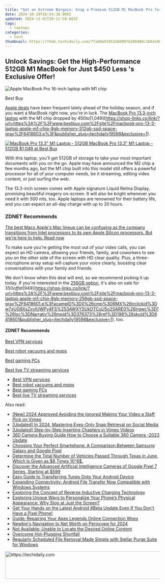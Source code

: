```yaml
---
title: "Get an Extreme Bargain: Snag a Premium 512GB M1 MacBook Pro for Less Than Ever Before at Just $450 Off Deals"
date: 2024-10-29T16:54:38.980Z
updated: 2024-11-01T20:11:59.685Z
tags:
  - laptops
categories:
  - tech
thumbnail: https://thmb.techidaily.com/7fab9a6185158d097b206408c1b02e98fd2b514b00431bdf0c9ec5881d711d0e.jpg
---
```


## Unlock Savings: Get the High-Performance 512GB M1 MacBook for Just $450 Less 's Exclusive Offer!

![Apple MacBook Pro 16-inch laptop with M1 chip](https://www.zdnet.com/a/img/resize/5d5cfda92c0741e765da3246d6f0347aec4fe9aa/2022/06/14/c7ffdd4b-4187-46ea-a93f-e0522218d785/macbook-pro-16-inch-m1.jpg?auto=webp&width=1280)

Best Buy

[Apple deals](https://www.zdnet.com/article/best-macbook-deals/) have been frequent lately ahead of the holiday season, and if you want a MacBook right now, you're in luck. The [MacBook Pro 13.3-inch laptop](https://shop-links.co/link/?url=https%3A%2F%2Fwww.bestbuy.com%2Fsite%2Fmacbook-pro-13-3-laptop-apple-m1-chip-8gb-memory-512gb-ssd-space-gray%2F6418603.p%3F&publisher_slug=itechdaily19598&exclusive=1) with the M1 chip dropped by $450 to [$1,049](https://shop-links.co/link/?url=https%3A%2F%2Fwww.bestbuy.com%2Fsite%2Fmacbook-pro-13-3-laptop-apple-m1-chip-8gb-memory-512gb-ssd-space-gray%2F6418603.p%3F&publisher_slug=itechdaily19598&exclusive=1).

[![MacBook Pro 13.3" M1 Laptop - 512GB](https://www.zdnet.com/a/img/resize/f08f4af3d9460643b9545c851e91cd71de99aed1/2022/09/27/6993ba0e-90e7-42e9-ac90-a900a5baa827/apple-macbook-pro-13-inch-laptop.jpg?auto=webp&fit=crop&height=172.5&width=294) MacBook Pro 13.3" M1 Laptop - 512GB $1,049 at Best Buy](https://shop-links.co/link/?url=https%3A%2F%2Fwww.bestbuy.com%2Fsite%2Fmacbook-pro-13-3-laptop-apple-m1-chip-8gb-memory-512gb-ssd-space-gray%2F6418603.p%3F&publisher_slug=itechdaily19598&exclusive=1)

With this laptop, you'll get 512GB of storage to take your most important documents with you on the go. Apple may have announced the M2 chip a few months ago, but the M1 chip built into this model still offers a powerful processor for all of your computer needs, be it streaming, editing video content, or just surfing the web.

The 13.3-inch screen comes with Apple signature Liquid Retina Display, promising beautiful imagery on-screen. It will also be bright whenever you need it with 500 nits, too. Apple laptops are renowned for their battery life, and you can expect an all-day charge with up to 20 hours.

### **ZDNET** Recommends

[The best Macs Apple's Mac lineup can be confusing as the company transitions from Intel processors to its own Apple Silicon processors. But we're here to help.  Read now](https://www.zdnet.com/article/best-mac/)

To make sure you're getting the most out of your video calls, you can expect an HD camera, allowing your friends, family, and coworkers to see you on the other side of the screen with HD clear quality. Plus, a three-microphone array setup will capture your voice clearly, boosting clear conversations with your family and friends. 

We don't know when this deal will end, so we recommend picking it up today. If you're interested in the [256GB option](https://shop-links.co/link/?url=https%3A%2F%2Fwww.bestbuy.com%2Fsite%2Fmacbook-pro-13-3-laptop-apple-m1-chip-8gb-memory-256gb-ssd-space-gray%2F6418601.p%3FacampID%3D0%26cmp%3DRMX%26irclickid%3Dw7xUG8XsZxyIUWPy4FS%253AWXYSUkDTCuU5o2SARE0%26irgwc%3D1%26loc%3DNarrativ%26mpid%3D376373%26ref%3D198%26skuId%3D6418601&publisher_slug=itechdaily19598&exclusive=1), it's also on sale for $350 off at [$949](https://shop-links.co/link/?url=https%3A%2F%2Fwww.bestbuy.com%2Fsite%2Fmacbook-pro-13-3-laptop-apple-m1-chip-8gb-memory-256gb-ssd-space-gray%2F6418601.p%3FacampID%3D0%26cmp%3DRMX%26irclickid%3Dw7xUG8XsZxyIUWPy4FS%253AWXYSUkDTCuU5o2SARE0%26irgwc%3D1%26loc%3DNarrativ%26mpid%3D376373%26ref%3D198%26skuId%3D6418601&publisher_slug=itechdaily19598&exclusive=1), too.

#### **ZDNET** Recommends

[Best VPN services](https://www.zdnet.com/article/best-vpn/ "Best VPN services")

[Best robot vacuums and mops](https://www.zdnet.com/article/best-robot-vacuum-mop/ "Best robot vacuums and mops")

[Best gaming PCs](https://www.zdnet.com/article/best-gaming-pc/ "Best gaming PCs")

[Best live TV streaming services](https://www.zdnet.com/article/best-live-tv-streaming-service/ "Best live TV streaming services")

* [Best VPN services](https://www.zdnet.com/article/best-vpn/ "Best VPN services")
* [Best robot vacuums and mops](https://www.zdnet.com/article/best-robot-vacuum-mop/ "Best robot vacuums and mops")
* [Best gaming PCs](https://www.zdnet.com/article/best-gaming-pc/ "Best gaming PCs")
* [Best live TV streaming services](https://www.zdnet.com/article/best-live-tv-streaming-service/ "Best live TV streaming services")

<ins class="adsbygoogle"
     style="display:block"
     data-ad-format="autorelaxed"
     data-ad-client="ca-pub-7571918770474297"
     data-ad-slot="1223367746"></ins>

<ins class="adsbygoogle"
     style="display:block"
     data-ad-client="ca-pub-7571918770474297"
     data-ad-slot="8358498916"
     data-ad-format="auto"
     data-full-width-responsive="true"></ins>

<span class="atpl-alsoreadstyle">Also read:</span>
<div><ul>
<li><a href="https://vimeo-videos.techidaily.com/new-2024-approved-avoiding-the-ignored-making-your-video-a-staff-pick-on-vimeo/"><u>[New] 2024 Approved Avoiding the Ignored Making Your Video a Staff Pick on Vimeo</u></a></li>
<li><a href="https://snapchat-videos.techidaily.com/updated-in-2024-mastering-eyes-only-snap-retrieval-on-social-media/"><u>[Updated] In 2024, Mastering Eyes-Only Snap Retrieval on Social Media</u></a></li>
<li><a href="https://vimeo-videos.techidaily.com/updated-step-by-step-inserting-chapters-in-vimeo-videos/"><u>[Updated] Step-by-Step Inserting Chapters in Vimeo Videos</u></a></li>
<li><a href="https://article-knowledge.techidaily.com/360-camera-buying-guide-how-to-choose-a-suitable-360-camera-2023-update/"><u>360 Camera Buying Guide How to Choose a Suitable 360 Camera -2023 Update</u></a></li>
<li><a href="https://hardware-reviews.techidaily.com/choosing-your-perfect-smartphone-a-comparison-between-samsung-galaxy-and-google-pixel/"><u>Choosing Your Perfect Smartphone: A Comparison Between Samsung Galaxy and Google Pixel</u></a></li>
<li><a href="https://hardware-reviews.techidaily.com/determine-the-total-number-of-vehicles-passed-through-texas-in-june-which-is-given-as-8-times-106/"><u>Determine the Total Number of Vehicles Passed Through Texas in June, Which Is Given as $8 Times 10^6$.</u></a></li>
<li><a href="https://hardware-reviews.techidaily.com/discover-the-advanced-artificial-intelligence-cameras-of-google-pixel-7-series-starting-at-599/"><u>Discover the Advanced Artificial Intelligence Cameras of Google Pixel 7 Series, Starting at $599</u></a></li>
<li><a href="https://hardware-reviews.techidaily.com/easy-guide-to-transferring-tunes-onto-your-android-device/"><u>Easy Guide to Transferring Tunes Onto Your Android Device</u></a></li>
<li><a href="https://hardware-reviews.techidaily.com/expanding-connectivity-android-file-transfer-now-compatible-with-windows-systems/"><u>Expanding Connectivity: Android File Transfer Now Compatible with Windows Systems</u></a></li>
<li><a href="https://hardware-reviews.techidaily.com/exploring-the-concept-of-reverse-inductive-charging-technology/"><u>Exploring the Concept of Reverse Inductive Charging Technology</u></a></li>
<li><a href="https://hardware-reviews.techidaily.com/exploring-unique-ways-to-personalize-your-phones-physical-appearance-why-stop-at-just-the-screen/"><u>Exploring Unique Ways to Personalize Your Phone’s Physical Appearance: Why Stop at Just the Screen?</u></a></li>
<li><a href="https://hardware-reviews.techidaily.com/get-your-hands-on-the-latest-android-beta-update-even-if-you-dont-have-a-pixel-phone/"><u>Get Your Hands on the Latest Android #Beta Update Even If You Don't Have a Pixel Phone!</u></a></li>
<li><a href="https://win-answers.techidaily.com/guide-repairing-your-apex-legends-online-connection-woes/"><u>Guide: Repairing Your Apex Legends Online Connection Woes</u></a></li>
<li><a href="https://fox-access.techidaily.com/newbies-navigation-to-net-worth-on-periscope-for-2024/"><u>Newbie's Navigation to Net Worth on Periscope for 2024</u></a></li>
<li><a href="https://win-bytes.techidaily.com/not-available-unable-to-locate-the-desired-online-content/"><u>Not Available: Unable to Locate the Desired Online Content</u></a></li>
<li><a href="https://driver-error.techidaily.com/overcome-hot-plugging-shortfall/"><u>Overcome Hot-Plugging Shortfall</u></a></li>
<li><a href="https://data-safeguard.techidaily.com/regularly-scheduled-file-removal-made-simple-with-stellar-purge-suite-for-windows/"><u>Regularly Scheduled File Removal Made Simple with Stellar Purge Suite for Windows</u></a></li>
</ul></div>

<!-- affiliate ads begin -->
<a href="https://appsumo.8odi.net/c/5597632/2123740/7443" target="_top" id="2123740">
  <img src="//a.impactradius-go.com/display-ad/7443-2123740" border="0" alt="https://techidaily.com" width="728" height="90"/>
</a>
<img height="0" width="0" src="https://appsumo.8odi.net/i/5597632/2123740/7443" style="position:absolute;visibility:hidden;" border="0" />
<!-- affiliate ads end -->


